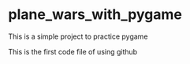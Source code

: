 # plane_wars_with_pygame
This is a simple project to practice pygame

This is the first code file of using github
